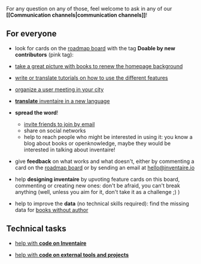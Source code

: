 <!-- LANG:EN, title="How to contribute"-->

For any question on any of those, feel welcome to ask in any of our **[[Communication channels|communication channels]]**!

## For everyone
 
 * look for cards on the [roadmap board](https://trello.com/b/0lKcsZDj/inventaire-roadmap) with the tag **Doable by new contributors** (pink tag):
  * [take a great picture with books to renew the homepage background](https://trello.com/c/Ny3dfpkJ/97-take-a-great-picture-with-books-to-renew-the-homepage-background)
  * [write or translate tutorials on how to use the different features](https://wiki.inventaire.io/wiki/Tutorials)
  * [organize a user meeting in your city](https://trello.com/c/EexK1Uve/98-organize-a-user-meeting-in-your-city)

* [**translate** inventaire in a new language](https://www.transifex.com/inventaire/inventaire/)

* **spread the word**!
   * [invite friends to join by email](https://inventaire.io/network/friends)
   * share on social networks
   * help to reach people who might be interested in using it: you know a blog about books or openknowledge, maybe they would be interested in talking about inventaire!

* give **feedback** on what works and what doesn't, either by commenting a card on the [roadmap board](https://trello.com/b/0lKcsZDj/inventaire-roadmap) or by sending an email at hello@inventaire.io 

* help **designing inventaire** by upvoting feature cards on this board, commenting or creating new ones: don't be afraid, you can't break anything (well, unless you aim for it, don't take it as a challenge ;) )

* help to improve the **data** (no technical skills required): find the missing data for [books without author](http://tools.wmflabs.org/wikidata-game/#mode=no_author)

## Technical tasks

* [help with **code on Inventaire**](https://github.com/inventaire/inventaire/wiki#new-contributors)

* [help with **code on external tools and projects**]( https://github.com/inventaire/inventaire/wiki/wishlist)